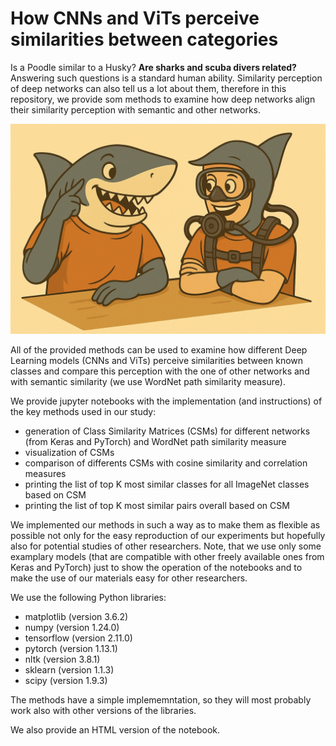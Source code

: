 # How CNNs and ViTs perceive similarities between categories

Is a Poodle similar to a Husky? **Are sharks and scuba divers related?** Answering such questions is a standard human ability. Similarity perception of deep networks can also tell us a lot about them, therefore in this repository, we provide som methods to examine how deep networks align their similarity perception with semantic and other networks. 

![Are sharks and humans similar?](repo_img.png)

All of the provided methods can be used to examine how different Deep Learning models
(CNNs and ViTs) perceive similarities between known classes and compare this perception
with the one of other networks and with semantic similarity (we use WordNet path similarity
measure).

We provide jupyter notebooks with the implementation (and instructions) of the key methods
used in our study:

* generation of Class Similarity Matrices (CSMs) for different networks (from Keras and
PyTorch) and WordNet path similarity measure
* visualization of CSMs
* comparison of differents CSMs with cosine similarity and correlation measures
* printing the list of top K most similar classes for all ImageNet classes based on CSM
* printing the list of top K most similar pairs overall based on CSM

We implemented our methods in such a way as to make them as flexible as possible not
only for the easy reproduction of our experiments but hopefully also for potential studies of
other researchers. Note, that we use only some examplary models (that are compatible with
other freely available ones from Keras and PyTorch) just to show the operation of the
notebooks and to make the use of our materials easy for other researchers.

We use the following Python libraries:

* matplotlib (version 3.6.2)
* numpy (version 1.24.0)
* tensorflow (version 2.11.0)
* pytorch (version 1.13.1)
* nltk (version 3.8.1)
* sklearn (version 1.1.3)
* scipy (version 1.9.3)

The methods have a simple implememntation, so they will most probably work also with other versions of the libraries. 

We also provide an HTML version of the notebook.